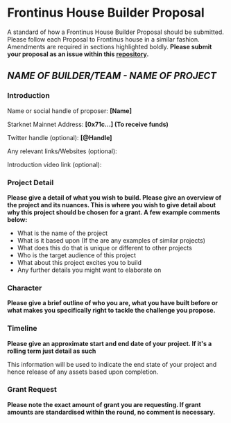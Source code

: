 # Frontinus House Builder Proposal
A standard of how a Frontinus House Builder Proposal should be submitted. Please follow each Proposal to Frontinus house in a similar fashion. Amendments are required in sections highlighted boldly. **Please submit your proposal as an issue within this [repository](https://github.com/Bibliothecadao/Frontinus-House-Docs/issues).**

## ***NAME OF BUILDER/TEAM - NAME OF PROJECT***

### Introduction
Name or social handle of proposer: **[Name]**

Starknet Mainnet Address: **[0x71c…] (To receive funds)**

Twitter handle (optional): **[@Handle]**

Any relevant links/Websites (optional):

Introduction video link (optional):

### Project Detail
**Please give a detail of what you wish to build. Please give an overview of the project and its nuances. This is where you wish to give detail about why this project should be chosen for a grant. A few example comments below:**

-  What is the name of the project
-  What is it based upon (If the are any examples of similar projects)
-  What does this do that is unique or different to other projects
-  Who is the target audience of this project
-  What about this project excites you to build
-  Any further details you might want to elaborate on

### Character
**Please give a brief outline of who you are, what you have built before or what makes you specifically right to tackle the challenge you propose.**

### Timeline
**Please give an approximate start and end date of your project. If it's a rolling term just detail as such** 

This information will be used to indicate the end state of your project and hence release of any assets based upon completion.

### Grant Request
**Please note the exact amount of grant you are requesting. If grant amounts are standardised within the round, no comment is necessary.**
